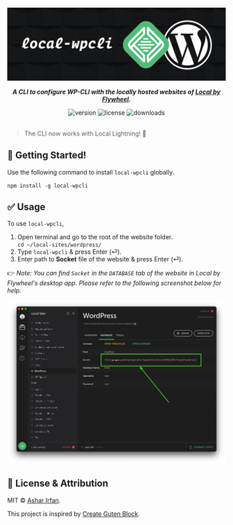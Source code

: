 ![cover](assets/local-wpcli-cover.jpg)

<div align="center">
	<p><b><i>A CLI to configure WP-CLI with the locally hosted websites of <a href="https://local.getflywheel.com/">Local by Flywheel</a>.</b></i></p>
	<img src="https://img.shields.io/npm/v/local-wpcli?color=21759b" alt="version">
	<img src="https://img.shields.io/npm/l/local-wpcli?color=21759b" alt="license">
	<img src="https://img.shields.io/npm/dt/local-wpcli?color=21759b" alt="downloads">
</div>
<br>



> The CLI now works with Local Lightning! 🎉

## 🚀 Getting Started!

Use the following command to install `local-wpcli` globally.

```node
npm install -g local-wpcli
```

## ✅ Usage

To use `local-wpcli`,

1. Open terminal and go to the root of the website folder.<br>`cd ~/local-sites/wordpress/`
2. Type `local-wpcli` & press Enter (⏎).
3. Enter path to **Socket** file of the website & press Enter (⏎).

👉 *Note: You can find `Socket` in the `DATABASE` tab of the website in Local by Flywheel's desktop app. Please refer to the following screenshot below for help.*

![Local by Flywheel Screenshot](assets/local-wpcli-screenshot.jpg)

## 🎩 License & Attribution

MIT &copy; [Ashar Irfan](https://asharirfan.com).

This project is inspired by [Create Guten Block](https://github.com/ahmadawais/create-guten-block).
